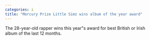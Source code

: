 ```yaml
---
categories: i
title: "Mercury Prize Little Simz wins album of the year award"
---
```

The 28-year-old rapper wins this year"s award for best British or Irish album of the last 12 months.